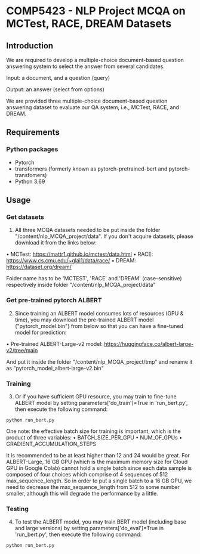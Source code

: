 # COMP5423 - NLP Project MCQA on MCTest, RACE, DREAM Datasets 

## Introduction

We are required to develop a multiple-choice document-based question answering system to select the answer from several candidates. 

Input: a document, and a question (query) 

Output: an answer (select from options)

We are provided three multiple-choice document-based question answering dataset to
evaluate our QA system, i.e., MCTest, RACE, and DREAM. 

## Requirements
### Python packages
- Pytorch
- transformers (formerly known as pytorch-pretrained-bert and pytorch-transfomers)
- Python 3.69 

## Usage
### Get datasets
1. All three MCQA datasets needed to be put inside the folder "/content/nlp_MCQA_project/data". If you don't acquire datasets, please download it from the links below:

• MCTest: https://mattr1.github.io/mctest/data.html
• RACE: https://www.cs.cmu.edu/~glai1/data/race/
• DREAM: https://dataset.org/dream/

Folder name has to be 'MCTEST', 'RACE' and 'DREAM' (case-sensitive) respectively inside folder "/content/nlp_MCQA_project/data"

### Get pre-trained pytorch ALBERT
2. Since training an ALBERT model consumes lots of resources (GPU & time), you may download the pre-trained ALBERT model ("pytorch_model.bin") from below so that you can have a fine-tuned model for prediction:

• Pre-trained ALBERT-Large-v2 model: https://huggingface.co/albert-large-v2/tree/main

And put it inside the folder "/content/nlp_MCQA_project/tmp" and rename it as "pytorch_model_albert-large-v2.bin"

### Training
3. Or if you have sufficient GPU resource, you may train to fine-tune ALBERT model by setting parameters['do_train']=True in 'run_bert.py', then execute the following command:

```
python run_bert.py
```

One note: the effective batch size for training is important, which is the product of three variables: 
• BATCH_SIZE_PER_GPU
• NUM_OF_GPUs
• GRADIENT_ACCUMULATION_STEPS

It is recommended to be at least higher than 12 and 24 would be great.
For ALBERT-Large, 16 GB GPU (which is the maximum memory size for Cloud GPU in Google Colab) cannot hold a single batch since each data sample is composed of four choices which comprise of 4 sequences of 512 max_sequence_length. So in order to put a single batch to a 16 GB GPU, we need to decrease the max_sequence_length from 512 to some number smaller, although this will degrade the performance by a little.

### Testing
4. To test the ALBERT model, you may train BERT model (including base and large versions) by setting parameters['do_eval']=True in 'run_bert.py', then execute the following command:

```
python run_bert.py
```

